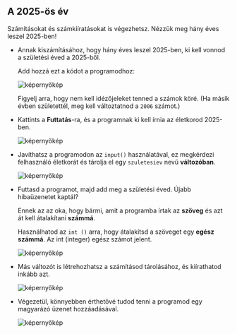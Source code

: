 ## A 2025-ös év

Számításokat és számkiíratásokat is végezhetsz. Nézzük meg hány éves leszel 2025-ben!

+ Annak kiszámításához, hogy hány éves leszel 2025-ben, ki kell vonnod a születési éved a 2025-ből.
    
    Add hozzá ezt a kódot a programodhoz:
    
    ![képernyőkép](images/me-calc.png)
    
    Figyelj arra, hogy nem kell idézőjeleket tenned a számok köré. (Ha másik évben születettél, meg kell változtatnod a `2006` számot.)

+ Kattints a **Futtatás**-ra, és a programnak ki kell írnia az életkorod 2025-ben.
    
    ![képernyőkép](images/me-calc-run.png)

+ Javíthatsz a programodon az `input()` használatával, ez megkérdezi felhasználó életkorát és tárolja el egy `szuletesiev` nevű **változóban**.
    
    ![képernyőkép](images/me-input.png)

+ Futtasd a programot, majd add meg a születési éved. Újabb hibaüzenetet kaptál?
    
    Ennek az az oka, hogy bármi, amit a programba írtak az **szöveg** és azt át kell átalakítani **számmá**.
    
    Használhatod az `int ()` arra, hogy átalakítsd a szöveget egy **egész számmá**. Az int (integer) egész számot jelent.
    
    ![képernyőkép](images/me-input-test.png)

+ Más változót is létrehozhatsz a számításod tárolásához, és kiírathatod inkább azt.
    
    ![képernyőkép](images/me-result-variable.png)

+ Végezetül, könnyebben érthetővé tudod tenni a programod egy magyarázó üzenet hozzáadásával.
    
    ![képernyőkép](images/me-message.png)
